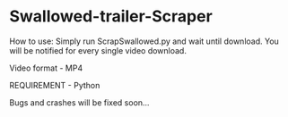 # Swallowed-trailer-Scraper
How to use: Simply run ScrapSwallowed.py and wait until download. You will be notified for every single video download.

Video format - MP4

REQUIREMENT - Python 

Bugs and crashes will be fixed soon...
